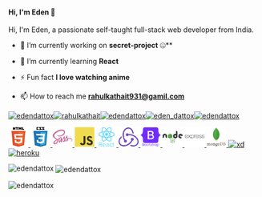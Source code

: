 <h4 align="left">Hi, I'm Eden 👋</h4>
<p align="left">Hi, I'm Eden, a passionate self-taught full-stack web developer from India.</p>

- 🔭 I’m currently working on ****secret-project**** 🤐**

- 🌱 I’m currently learning **React**

- ⚡ Fun fact ****I love watching anime****

- 📫 How to reach me **rahulkathait931@gamil.com**

  
<a href="https://codepen.io/edendattox" target="blank"><img align="center" src="https://cdn.jsdelivr.net/npm/simple-icons@3.0.1/icons/codepen.svg" alt="edendattox" height="30" width="40" /></a><a href="https://linkedin.com/in/rahulkathait" target="blank"><img align="center" src="https://cdn.jsdelivr.net/npm/simple-icons@3.0.1/icons/linkedin.svg" alt="rahulkathait" height="30" width="40" /></a><a href="https://codesandbox.com/edendattox" target="blank"><img align="center" src="https://cdn.jsdelivr.net/npm/simple-icons@3.0.1/icons/codesandbox.svg" alt="edendattox" height="30" width="40" /></a><a href="https://instagram.com/eden_dattox" target="blank"><img align="center" src="https://cdn.jsdelivr.net/npm/simple-icons@3.0.1/icons/instagram.svg" alt="eden_dattox" height="30" width="40" /></a><a href="https://www.hackerrank.com/edendattox" target="blank"><img align="center" src="https://cdn.jsdelivr.net/npm/simple-icons@3.0.1/icons/hackerrank.svg" alt="edendattox" height="30" width="40" /></a>

</p>


<p align="left"><a href="https://www.w3.org/html/" target="_blank"> <img src="https://raw.githubusercontent.com/devicons/devicon/master/icons/html5/html5-original-wordmark.svg" alt="html5" width="40" height="40"/> </a><a href="https://www.w3schools.com/css/" target="_blank"> <img src="https://raw.githubusercontent.com/devicons/devicon/master/icons/css3/css3-original-wordmark.svg" alt="css3" width="40" height="40"/> </a> <a href="https://sass-lang.com" target="_blank"> <img src="https://raw.githubusercontent.com/devicons/devicon/master/icons/sass/sass-original.svg" alt="sass" width="40" height="40"/> </a> <a href="https://developer.mozilla.org/en-US/docs/Web/JavaScript" target="_blank"> <img src="https://raw.githubusercontent.com/devicons/devicon/master/icons/javascript/javascript-original.svg" alt="javascript" width="40" height="40"/> </a> <a href="https://reactjs.org/" target="_blank"> <img src="https://raw.githubusercontent.com/devicons/devicon/master/icons/react/react-original-wordmark.svg" alt="react" width="40" height="40"/> </a> <a href="https://redux.js.org" target="_blank"> <img src="https://raw.githubusercontent.com/devicons/devicon/master/icons/redux/redux-original.svg" alt="redux" width="40" height="40"/> </a> <a href="https://getbootstrap.com" target="_blank"> <img src="https://raw.githubusercontent.com/devicons/devicon/master/icons/bootstrap/bootstrap-plain-wordmark.svg" alt="bootstrap" width="40" height="40"/> </a> <a href="https://nodejs.org" target="_blank"> <img src="https://raw.githubusercontent.com/devicons/devicon/master/icons/nodejs/nodejs-original-wordmark.svg" alt="nodejs" width="40" height="40"/> </a> <a href="https://expressjs.com" target="_blank"> <img src="https://raw.githubusercontent.com/devicons/devicon/master/icons/express/express-original-wordmark.svg" alt="express" width="40" height="40"/> </a> <a href="https://www.mongodb.com/" target="_blank"> <img src="https://raw.githubusercontent.com/devicons/devicon/master/icons/mongodb/mongodb-original-wordmark.svg" alt="mongodb" width="40" height="40"/> </a> <a href="https://www.adobe.com/products/xd.html" target="_blank"> <img src="https://cdn.worldvectorlogo.com/logos/adobe-xd.svg" alt="xd" width="40" height="40"/> </a><a href="https://heroku.com" target="_blank"> <img src="https://www.vectorlogo.zone/logos/heroku/heroku-icon.svg" alt="heroku" width="40" height="40"/> </a> 
  

</p>


<p><img align="left" src="https://github-readme-stats.vercel.app/api/top-langs?username=edendattox&show_icons=true&locale=en&layout=compact" alt="edendattox" /></p>

<p>&nbsp;<img align="center" src="https://github-readme-stats.vercel.app/api?username=edendattox&show_icons=true&locale=en" alt="edendattox" /></p>

<p><img align="center" src="https://github-readme-streak-stats.herokuapp.com/?user=edendattox&" alt="edendattox" /></p>
